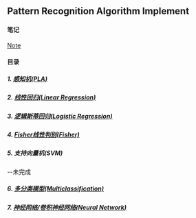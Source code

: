 ## Pattern Recognition Algorithm Implement

#### 笔记

[Note](./Notes.pdf)

#### 目录

##### 1. [感知机(PLA)](./PLA)

##### 2. [线性回归(Linear Regression)](./Linear%20Regression)

##### 3. [逻辑斯蒂回归(Logistic Regression)](./Logistics%20Regression)

##### 4. [Fisher线性判别(Fisher)](./Fisher)

##### 5. 支持向量机(SVM)

--未完成

##### 6. [多分类模型(Multiclassification)](./Multiclass%20Classification)

##### 7. [神经网络/卷积神经网络(Neural Network)](./Neural%20Network)
